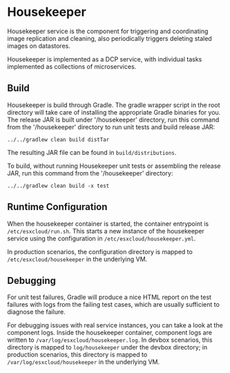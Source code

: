 # Housekeeper

Housekeeper service is the component for triggering and coordinating image replication and cleaning, 
also periodically triggers deleting staled images on datastores.

Housekeeper is implemented as a DCP service, with individual tasks implemented as collections of microservices.

## Build

Housekeeper is build through Gradle. The gradle wrapper script in the root directory will take care of installing the
appropriate Gradle binaries for you. The release JAR is built under '/housekeeper' directory, 
run this command from the '/housekeeper' directory to run unit tests and build release JAR:

```
../../gradlew clean build distTar
```

The resulting JAR file can be found in `build/distributions`.

To build, without running Housekeeper unit tests or assembling the release JAR, run this command from the
'/housekeeper' directory:

```
../../gradlew clean build -x test
```

## Runtime Configuration

When the housekeeper container is started, the container entrypoint is `/etc/esxcloud/run.sh`. This starts a new instance
of the housekeeper service using the configuration in `/etc/esxcloud/housekeeper.yml`.

In production scenarios, the configuration directory is mapped to `/etc/esxcloud/housekeeper` in the underlying VM.

## Debugging

For unit test failures, Gradle will produce a nice HTML report on the test failures with logs from the failing test
cases, which are usually sufficient to diagnose the failure.

For debugging issues with real service instances, you can take a look at the component logs. Inside the housekeeper
container, component logs are written to `/var/log/esxcloud/housekeeper.log`. In devbox scenarios, this directory is mapped
to `log/housekeeper` under the devbox directory; in production scenarios, this directory is mapped to
`/var/log/esxcloud/housekeeper` in the underlying VM.
